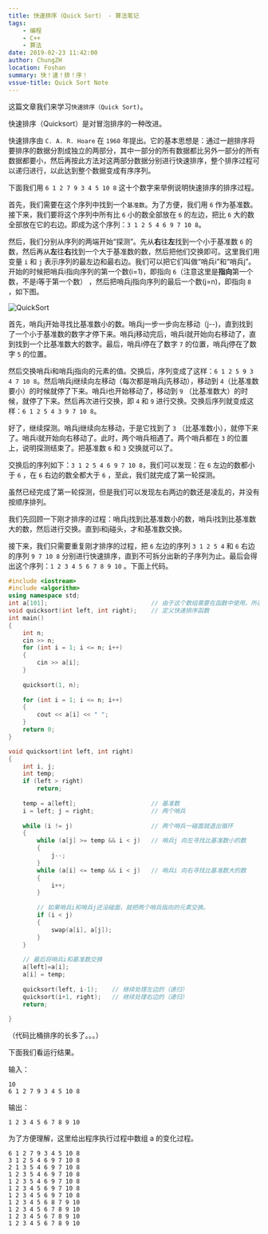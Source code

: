 ```yaml
---
title: 快速排序（Quick Sort） - 算法笔记
tags: 
    - 编程
    - C++
    - 算法
date: 2019-02-23 11:42:00
author: ChungZH
location: Foshan
summary: 快！速！排！序！
vssue-title: Quick Sort Note
---
```


这篇文章我们来学习`快速排序（Quick Sort)`。

<!-- More --> <!-- more -->

快速排序（Quicksort）是对冒泡排序的一种改进。

快速排序由 `C. A. R. Hoare` 在 `1960` 年提出。它的基本思想是：通过一趟排序将要排序的数据分割成独立的两部分，其中一部分的所有数据都比另外一部分的所有数据都要小，然后再按此方法对这两部分数据分别进行快速排序，整个排序过程可以递归进行，以此达到整个数据变成有序序列。

下面我们用 `6 1 2 7 9 3 4 5 10 8` 这十个数字来举例说明快速排序的排序过程。

首先，我们需要在这个序列中找到一个`基准数`。为了方便，我们用 `6` 作为基准数。接下来，我们要将这个序列中所有比 `6` 小的数全部放在 `6` 的左边，把比 `6` 大的数全部放在它的右边。即成为这个序列：`3 1 2 5 4 6 9 7 10 8`。

然后，我们分别从序列的两端开始“探测”。先从**右**往**左**找到一个小于基准数 `6` 的数，然后再从**左**往**右**找到一个大于基准数的数，然后把他们交换即可。这里我们用变量 `i` 和 `j` 表示序列的最左边和最右边。我们可以把它们叫做“哨兵i”和“哨兵j”。开始的时候把哨兵i指向序列的第一个数(i=1)，即指向 `6`（注意这里是**指向**第一个数，不是i等于第一个数） ，然后把哨兵j指向序列的最后一个数(j=n)，即指向 `8` ，如下图。

![QuickSort](https://chungzhblog-photo.oss-cn-shenzhen.aliyuncs.com/%E5%8D%9A%E5%AE%A2/CODE/10/QuickSort.png )

首先，哨兵j开始寻找比基准数小的数。哨兵j一步一步向左移动（j--)，直到找到了一个小于基准数的数字才停下来。哨兵j移动完后，哨兵i就开始向右移动了，直到找到一个比基准数大的数字。最后，哨兵i停在了数字 `7` 的位置，哨兵j停在了数字 `5` 的位置。

然后交换哨兵i和哨兵j指向的元素的值。交换后，序列变成了这样：`6 1 2 5 9 3 4 7 10 8`。然后哨兵j继续向左移动（每次都是哨兵j先移动），移动到 `4`（比基准数要小）的时候就停了下来。哨兵i也开始移动了，移动到 `9` （比基准数大）的时候，就停了下来。然后再次进行交换，即 `4` 和 `9` 进行交换。交换后序列就变成这样：`6 1 2 5 4 3 9 7 10 8`。

好了，继续探测。哨兵j继续向左移动，于是它找到了 `3` （比基准数小），就停下来了。哨兵i就开始向右移动了。此时，两个哨兵相遇了。两个哨兵都在 `3` 的位置上，说明探测结束了。把基准数 `6` 和 `3` 交换就可以了。

交换后的序列如下：`3 1 2 5 4 6 9 7 10 8`，我们可以发现：在 `6` 左边的数都小于 `6` ，在 `6` 右边的数全都大于 `6` ，至此，我们就完成了第一轮探测。



虽然已经完成了第一轮探测，但是我们可以发现左右两边的数还是凌乱的，并没有按顺序排列。

我们先回顾一下刚才排序的过程：哨兵j找到比基准数小的数，哨兵i找到比基准数大的数，然后进行交换。直到i和j碰头，才和基准数交换。

接下来，我们只需要重复刚才排序的过程，把 `6` 左边的序列 `3 1 2 5 4` 和 `6` 右边的序列 `9 7 10 8` 分别进行快速排序，直到不可拆分出新的子序列为止。最后会得出这个序列：`1 2 3 4 5 6 7 8 9 10` 。下面上代码。

```cpp
#include <iostream>
#include <algorithm>
using namespace std;
int a[101];                             // 由于这个数组需要在函数中使用，所以定义为全局变量
void quicksort(int left, int right);    // 定义快速排序函数
int main()
{
	int n;
	cin >> n;
	for (int i = 1; i <= n; i++)
	{
		cin >> a[i];
	}
	
	quicksort(1, n);
	
	for (int i = 1; i <= n; i++)
	{
		cout << a[i] << " ";
	}
	return 0;
}

void quicksort(int left, int right)
{
	int i, j;
	int temp;
	if (left > right)
		return;
	
	temp = a[left];                     // 基准数
	i = left; j = right;                // 两个哨兵
	
	while (i != j)                      // 两个哨兵一碰面就退出循环
	{
		while (a[j] >= temp && i < j)   // 哨兵j 向左寻找比基准数小的数
		{
			j--;  
		}
		while (a[i] <= temp && i < j)   // 哨兵i 向右寻找比基准数大的数
		{
			i++;  
		}
		
		// 如果哨兵i和哨兵j还没碰面，就把两个哨兵指向的元素交换。
		if (i < j)
		{
			swap(a[i], a[j]);
		}
	}
	
	// 最后将哨兵i和基准数交换
	a[left]=a[i];
	a[i] = temp;
	
	quicksort(left, i-1);    // 继续处理左边的（递归）
	quicksort(i+1, right);   // 继续处理右边的（递归）
	return;
	
}
```

（代码比桶排序的长多了。。。）

下面我们看运行结果。

输入：

```
10
6 1 2 7 9 3 4 5 10 8
```

输出：

```
1 2 3 4 5 6 7 8 9 10
```

为了方便理解，这里给出程序执行过程中数组 a 的变化过程。

```
6 1 2 7 9 3 4 5 10 8
3 1 2 5 4 6 9 7 10 8
2 1 3 5 4 6 9 7 10 8
1 2 3 5 4 6 9 7 10 8
1 2 3 5 4 6 9 7 10 8
1 2 3 4 5 6 9 7 10 8
1 2 3 4 5 6 9 7 10 8
1 2 3 4 5 6 8 7 9 10
1 2 3 4 5 6 7 8 9 10
1 2 3 4 5 6 7 8 9 10
1 2 3 4 5 6 7 8 9 10
```

<Vssue title="quick-sort-note" />